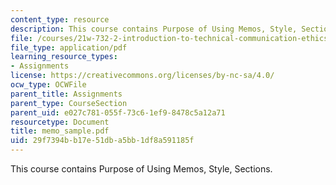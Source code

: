 ```yaml
---
content_type: resource
description: This course contains Purpose of Using Memos, Style, Sections.
file: /courses/21w-732-2-introduction-to-technical-communication-ethics-in-science-and-technology-fall-2006/29f7394bb17e51dba5bb1df8a591185f_memo_sample.pdf
file_type: application/pdf
learning_resource_types:
- Assignments
license: https://creativecommons.org/licenses/by-nc-sa/4.0/
ocw_type: OCWFile
parent_title: Assignments
parent_type: CourseSection
parent_uid: e027c781-055f-73c6-1ef9-8478c5a12a71
resourcetype: Document
title: memo_sample.pdf
uid: 29f7394b-b17e-51db-a5bb-1df8a591185f
---
```

This course contains Purpose of Using Memos, Style, Sections.